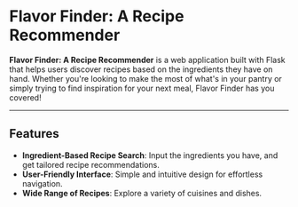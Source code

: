 # Flavor Finder: A Recipe Recommender

**Flavor Finder: A Recipe Recommender** is a web application built with Flask that helps users discover recipes based on the ingredients they have on hand. Whether you're looking to make the most of what's in your pantry or simply trying to find inspiration for your next meal, Flavor Finder has you covered! 

---

## Features
- **Ingredient-Based Recipe Search**: Input the ingredients you have, and get tailored recipe recommendations.
- **User-Friendly Interface**: Simple and intuitive design for effortless navigation.
- **Wide Range of Recipes**: Explore a variety of cuisines and dishes.

